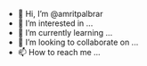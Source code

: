 - 👋 Hi, I’m @amritpalbrar
- 👀 I’m interested in ...
- 🌱 I’m currently learning ...
- 💞️ I’m looking to collaborate on ...
- 📫 How to reach me ...

<!---
amritpalbrar/amritpalbrar is a ✨ special ✨ repository because its `README.md` (this file) appears on your GitHub profile.
You can click the Preview link to take a look at your changes.
--->
